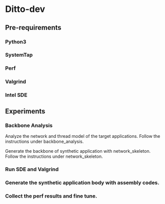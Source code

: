 # Ditto-dev

## Pre-requirements

### Python3

### SystemTap

### Perf

### Valgrind

### Intel SDE

## Experiments

### Backbone Analysis

Analyze the network and thread model of the target applications. Follow the instructions under backbone_analysis.

Generate the backbone of synthetic application with network_skeleton. Follow the instructions under network_skeleton.

### Run SDE and Valgrind

### Generate the synthetic application body with assembly codes.

### Collect the perf results and fine tune.

